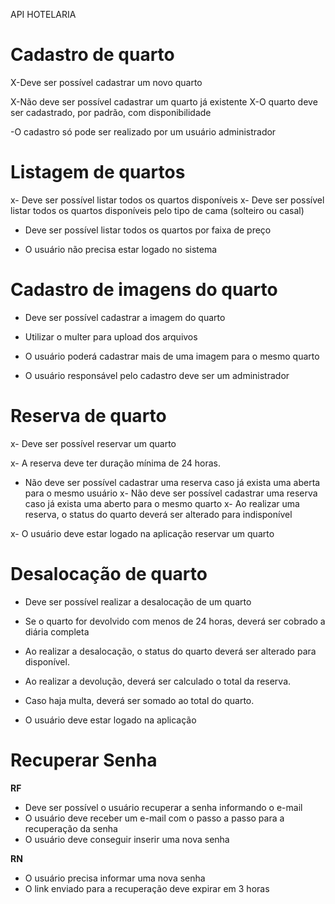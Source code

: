 API HOTELARIA

# Cadastro de quarto

X-Deve ser possível cadastrar um novo quarto

X-Não deve ser possível cadastrar um quarto já existente
X-O quarto deve ser cadastrado, por padrão, com disponibilidade

-O cadastro só pode ser realizado por um usuário administrador


# Listagem de quartos

x- Deve ser possível listar todos os quartos disponíveis
x- Deve ser possível listar todos os quartos disponíveis pelo tipo de cama (solteiro ou casal)
- Deve ser possível listar todos os quartos por faixa de preço

- O usuário não precisa estar logado no sistema


# Cadastro de imagens do quarto

- Deve ser possível cadastrar a imagem do quarto

- Utilizar o multer para upload dos arquivos

- O usuário poderá cadastrar mais de uma imagem para o mesmo quarto
- O usuário responsável pelo cadastro deve ser um administrador


# Reserva de quarto

x- Deve ser possível reservar um quarto

x- A reserva deve ter duração mínima de 24 horas.
- Não deve ser possível cadastrar uma reserva caso já exista uma aberta para o mesmo usuário
x- Não deve ser possível cadastrar uma reserva caso já exista uma aberto para o mesmo quarto
x- Ao realizar uma reserva, o status do quarto deverá ser alterado para indisponível

x- O usuário deve estar logado na aplicação reservar um quarto


# Desalocação de quarto 

- Deve ser possível realizar a desalocação de um quarto

- Se o quarto for devolvido com menos de 24 horas, deverá ser cobrado a diária completa
- Ao realizar a desalocação, o status do quarto deverá ser alterado para disponível.
- Ao realizar a devolução, deverá ser calculado o total da reserva. 

- Caso haja multa, deverá ser somado ao total do quarto.

- O usuário deve estar logado na aplicação


# Recuperar Senha

**RF**
- Deve ser possível o usuário recuperar a senha informando o e-mail
- O usuário deve receber um e-mail com o passo a passo para a recuperação da senha
- O usuário deve conseguir inserir uma nova senha

**RN**
- O usuário precisa informar uma nova senha
- O link enviado para a recuperação deve expirar em 3 horas